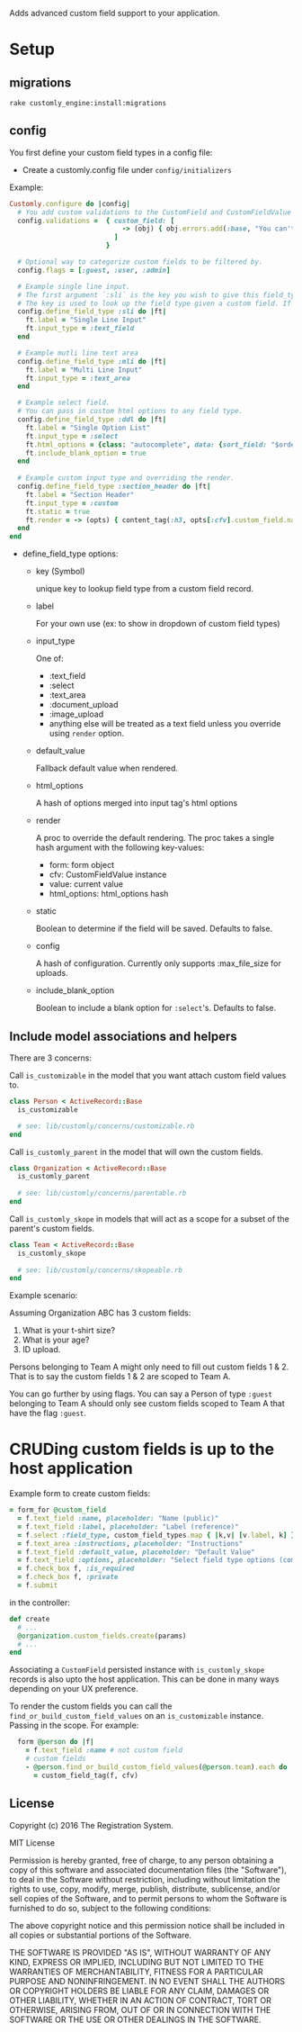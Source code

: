 Adds advanced custom field support to your application. 

# Setup

## migrations

`rake customly_engine:install:migrations`

## config

You first define your custom field types in a config file:

- Create a customly.config file under `config/initializers`

Example:

````ruby
Customly.configure do |config|
  # You add custom validations to the CustomField and CustomFieldValue models.
  config.validations =  { custom_field: [
                            -> (obj) { obj.errors.add(:base, "You can't edit a custom field that is in use") if obj.custom_field_values.count > 1 }
                          ]
                        }

  # Optional way to categorize custom fields to be filtered by.
  config.flags = [:guest, :user, :admin]

  # Example single line input. 
  # The first argument `:sli` is the key you wish to give this field_type which will be stored on the custom field record.
  # The key is used to look up the field type given a custom field. If you change the key you will need to change it in the `field_type` column on all custom field records.
  config.define_field_type :sli do |ft|
    ft.label = "Single Line Input"
    ft.input_type = :text_field
  end

  # Example mutli line text area
  config.define_field_type :mli do |ft|
    ft.label = "Multi Line Input"
    ft.input_type = :text_area
  end

  # Example select field.
  # You can pass in custom html options to any field type.
  config.define_field_type :ddl do |ft|
    ft.label = "Single Option List"
    ft.input_type = :select
    ft.html_options = {class: "autocomplete", data: {sort_field: "$order"}}
    ft.include_blank_option = true
  end
  
  # Example custom input type and overriding the render.
  config.define_field_type :section_header do |ft|
    ft.label = "Section Header"
    ft.input_type = :custom
    ft.static = true
    ft.render = -> (opts) { content_tag(:h3, opts[:cfv].custom_field.name) }
  end
end
````

- define_field_type options:
  - key (Symbol)
  
    unique key to lookup field type from a custom field record.  
  - label
  
    For your own use (ex: to show in dropdown of custom field types)
  - input_type

    One of:
    - :text_field
    - :select
    - :text_area
    - :document_upload
    - :image_upload
    - anything else will be treated as a text field unless you override using `render` option.

  - default_value
  
    Fallback default value when rendered.
    
  - html_options
  
    A hash of options merged into input tag's html options

  - render

    A proc to override the default rendering. The proc takes a single hash argument with the following key-values:
    - form: form object
    - cfv: CustomFieldValue instance
    - value: current value
    - html_options: html_options hash

  - static
  
    Boolean to determine if the field will be saved. Defaults to false.
    
  - config
  
    A hash of configuration. Currently only supports :max_file_size for uploads.
    
  - include_blank_option
  
    Boolean to include a blank option for `:select`'s. Defaults to false.

## Include model associations and helpers

There are 3 concerns:

Call `is_customizable` in the model that you want attach custom field values to.

````ruby
class Person < ActiveRecord::Base
  is_customizable

  # see: lib/customly/concerns/customizable.rb
end
````

Call `is_customly_parent` in the model that will own the custom fields.

````ruby
class Organization < ActiveRecord::Base
  is_customly_parent
  
  # see: lib/customly/concerns/parentable.rb
end
````

Call `is_customly_skope` in models that will act as a scope for a subset of the parent's custom fields.

````ruby
class Team < ActiveRecord::Base
  is_customly_skope
  
  # see: lib/customly/concerns/skopeable.rb
end
````

Example scenario:

Assuming Organization ABC has 3 custom fields:
1) What is your t-shirt size?
2) What is your age?
3) ID upload.

Persons belonging to Team A might only need to fill out custom fields 1 & 2. 
That is to say the custom fields 1 & 2 are scoped to Team A. 

You can go further by using flags. You can say a Person of type `:guest` belonging to Team A 
should only see custom fields scoped to Team A that have the flag `:guest`.

# CRUDing custom fields is up to the host application

Example form to create custom fields:

````ruby
= form_for @custom_field
  = f.text_field :name, placeholder: "Name (public)"
  = f.text_field :label, placeholder: "Label (reference)"
  = f.select :field_type, custom_field_types.map { |k,v| [v.label, k] }, {}
  = f.text_area :instructions, placeholder: "Instructions"
  = f.text_field :default_value, placeholder: "Default Value"
  = f.text_field :options, placeholder: "Select field type options (comma seperated)"
  = f.check_box f, :is_required
  = f.check_box f, :private
  = f.submit
````

in the controller:

````ruby
def create
  # ...
  @organization.custom_fields.create(params)
  # ...
end
````

Associating a `CustomField` persisted instance with `is_customly_skope` records is also upto the host application. 
This can be done in many ways depending on your UX preference.

To render the custom fields you can call the `find_or_build_custom_field_values` on an `is_customizable` instance. Passing in the scope.
For example:

  ````ruby
    form @person do |f|
      = f.text_field :name # not custom field
      # custom fields
      - @person.find_or_build_custom_field_values(@person.team).each do |cfv|
        = custom_field_tag(f, cfv)
  ````

## License

Copyright (c) 2016 The Registration System.

MIT License

Permission is hereby granted, free of charge, to any person obtaining
a copy of this software and associated documentation files (the
"Software"), to deal in the Software without restriction, including
without limitation the rights to use, copy, modify, merge, publish,
distribute, sublicense, and/or sell copies of the Software, and to
permit persons to whom the Software is furnished to do so, subject to
the following conditions:

The above copyright notice and this permission notice shall be
included in all copies or substantial portions of the Software.

THE SOFTWARE IS PROVIDED "AS IS", WITHOUT WARRANTY OF ANY KIND,
EXPRESS OR IMPLIED, INCLUDING BUT NOT LIMITED TO THE WARRANTIES OF
MERCHANTABILITY, FITNESS FOR A PARTICULAR PURPOSE AND
NONINFRINGEMENT. IN NO EVENT SHALL THE AUTHORS OR COPYRIGHT HOLDERS BE
LIABLE FOR ANY CLAIM, DAMAGES OR OTHER LIABILITY, WHETHER IN AN ACTION
OF CONTRACT, TORT OR OTHERWISE, ARISING FROM, OUT OF OR IN CONNECTION
WITH THE SOFTWARE OR THE USE OR OTHER DEALINGS IN THE SOFTWARE.
